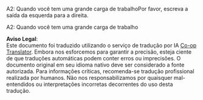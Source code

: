 <!--
CO_OP_TRANSLATOR_METADATA:
{
  "original_hash": "0943ad1b2b8f33ed9911842b552c6376",
  "translation_date": "2025-05-20T11:12:48+00:00",
  "source_file": "08-multi-agent/solution/solution-quiz.md",
  "language_code": "pt"
}
-->
A2: Quando você tem uma grande carga de trabalhoPor favor, escreva a saída da esquerda para a direita.

A2: Quando você tem uma grande carga de trabalho

**Aviso Legal**:  
Este documento foi traduzido utilizando o serviço de tradução por IA [Co-op Translator](https://github.com/Azure/co-op-translator). Embora nos esforcemos para garantir a precisão, esteja ciente de que traduções automáticas podem conter erros ou imprecisões. O documento original em seu idioma nativo deve ser considerado a fonte autorizada. Para informações críticas, recomenda-se tradução profissional realizada por humanos. Não nos responsabilizamos por quaisquer mal-entendidos ou interpretações incorretas decorrentes do uso desta tradução.